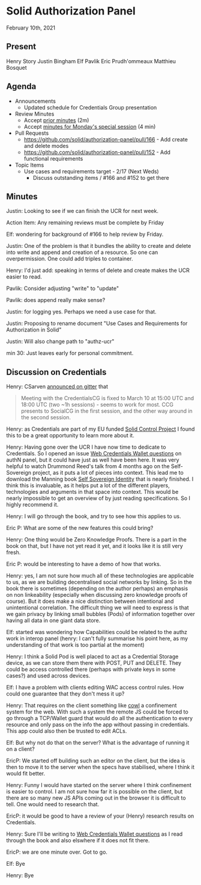# Solid Authorization Panel
February 10th, 2021

## Present

Henry Story
Justin Bingham
Elf Pavlik
Eric Prudh'ommeaux
Matthieu Bosquet

## Agenda

* Announcements
    * Updated schedule for Credentials Group presentation
* Review Minutes
    * Accept [prior minutes](https://github.com/solid/authorization-panel/pull/165/files?short_path=77842b3#diff-77842b35acf47a1c2030c48d0b1e6d626b9dc3c9e07d168d265815b1fdbd41f2) (2m)
    * Accept [minutes for Monday's special session](https://github.com/solid/authorization-panel/pull/167/files?short_path=e66d5b0#diff-e66d5b08e777fcb77d751f43b35a40f779e28776d19fde98601f334c1105e56a) (4 min)
* Pull Requests    
    *  https://github.com/solid/authorization-panel/pull/166 - Add create and delete modes
    *  https://github.com/solid/authorization-panel/pull/152 - Add functional requirements   
* Topic Items
    * Use cases and requirements target - 2/17 (Next Weds)
        * Discuss outstanding items / #166 and #152 to get there

## Minutes

Justin: Looking to see if we can finish the UCR for next week. 

Action Item: Any remaining reviews must be complete by Friday

Elf: wondering for background of #166 to help review by Friday.

Justin: One of the problem is that it bundles the ability to create and delete into write and append and creation of a resource. So one can overpermission. One could add triples to container. 

Henry: I'd just add: speaking in terms of delete and create makes the UCR easier to read.

Pavlik: Consider adjusting "write" to "update"

Pavlik: does append really make sense?

Justin: for logging yes. Perhaps we need a use case for that.

Justin: Proposing to rename document "Use Cases and Requirements for Authorization in Solid"

Justin: Will also change path to "authz-ucr"

min 30: 
  Just leaves early for personal commitment.

## Discussion on Credentials 

Henry: CSarven [announced on gitter](https://gitter.im/solid/specification?at=6022bab5063b6c68d54c658c) that 
> Meeting with the CredentialsCG is fixed to March 10 at 15:00 UTC and 18:00 UTC (two ~1h sessions) - seems to work for most. CCG presents to SocialCG in the first session, and the other way around in the second session.

Henry: as Credentials are part of my EU funded [Solid Control Project](https://nlnet.nl/project/SolidControl/) I found this to be a great opportunity to learn more about it. 

Henry: Having gone over the UCR I have now time to dedicate to Credentials. So I opened an issue [Web Credentials Wallet questions](https://github.com/solid/authentication-panel/issues/126) on authN panel, but it could have just as well have been here. It was very helpful to watch Drummond Reed's talk from 4 months ago on the Self-Sovereign project, as it puts a lot of pieces into context. This lead me to download the Manning book [Self Sovereign Identity](https://www.manning.com/books/self-sovereign-identity) that is nearly finished. I think this is invaluable, as it helps put a lot of the different players, technologies and arguments in that space into context. This would be nearly impossible to get an overview of by just reading specifications. So I highly recommend it.

Henry: I will go through the book, and try to see how this applies to us. 

Eric P: What are some of the new features this could bring?

Henry: One thing would be Zero Knowledge Proofs. There is a part in the book on that, but I have not yet read it yet, and it looks like it is still very fresh. 

Eric P: would be interesting to have a demo of how that works.

Henry: yes, I am not sure how much all of these technologies are applicable to us, as we are building decentralised social networks by linking. So in the book there is sometimes (depending on the author perhaps) an emphasis on non linkeability (especially when discussing zero knowledge proofs of course). But it does make a nice distinction between intentional and unintentional correlation. The difficult thing we will need to express is that we gain privacy by linking small bubbles (Pods) of information together over having all data in one giant data store. 

Elf: started was wondering how Capabilities could be related to the authz work in interop panel (henry: I can't fully summarise his point here, as my understanding of that work is too partial at the moment)

Henry: I think a Solid Pod is well placed to act as a Credential Storage device, as we can store them there with POST, PUT and DELETE. They could be access controlled there (perhaps with private keys in some cases?) and used across devices. 

Elf: I have a problem with clients editing WAC access control rules. How could one guarantee that they don't mess it up?

Henry: That requires on the client something like [cowl](http://cowl.ws) a confinement system for the web. With such a system the remote JS could be forced to go through a TCP/Wallet guard that would do all the authentication to every resource and only pass on the info the app without passing in credentials. This app could also then be trusted to edit ACLs. 

Elf: But why not do that on the server? What is the advantage of running it on a client?

EricP: We started off building such an editor on the client, but the idea is then to move it to the server when the specs have stabilised, where I think it would fit better.

Henry: Funny I would have started on the server where I think confinement is easier to control. I am not sure how far it is possible on the client, but there are so many new JS APIs coming out in the browser it is difficult to tell. One would need to research that.

EricP: it would be good to have a review of your (Henry) research results on Credentials.

Henry: Sure I'll be writing to [Web Credentials Wallet questions](https://github.com/solid/authentication-panel/issues/126) as I read through the book and also elswhere if it does not fit there.

EricP: we are one minute over. Got to go.

Elf: Bye

Henry: Bye



